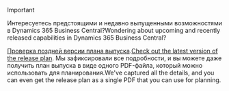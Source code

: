 > [!IMPORTANT]
>
> <span data-ttu-id="d504d-101">Интересуетесь предстоящими и недавно выпущенными возможностями в Dynamics 365 Business Central?</span><span class="sxs-lookup"><span data-stu-id="d504d-101">Wondering about upcoming and recently released capabilities in Dynamics 365 Business Central?</span></span>
>
> <span data-ttu-id="d504d-102">[Проверка поздней версии плана выпуска](/business-applications-release-notes/April19/dynamics365-business-central/).</span><span class="sxs-lookup"><span data-stu-id="d504d-102">[Check out the latest version of the release plan](/business-applications-release-notes/April19/dynamics365-business-central/).</span></span> <span data-ttu-id="d504d-103">Мы зафиксировали все подробности, и вы можете даже получить план выпуска в виде одного PDF-файла, который можно использовать для планирования.</span><span class="sxs-lookup"><span data-stu-id="d504d-103">We've captured all the details, and you can even get the release plan as a single PDF that you can use for planning.</span></span>  
